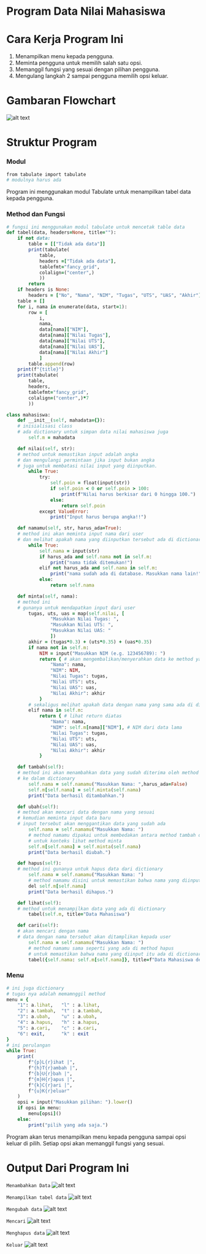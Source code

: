 # Program Data Nilai Mahasiswa


# Cara Kerja Program Ini
1. Menampilkan menu kepada pengguna.
2. Meminta pengguna untuk memilih salah satu opsi.
3. Memanggil fungsi yang sesuai dengan pilihan pengguna.
4. Mengulang langkah 2 sampai pengguna memilih opsi keluar.

# Gambaran Flowchart
![alt text](gambar/flowchrt.png)

# Struktur Program

### Modul
```ruby
from tabulate import tabulate 
# modulnya harus ada
```
Program ini menggunakan modul Tabulate untuk menampilkan tabel data kepada pengguna.

### Method dan Fungsi
```ruby
# fungsi ini menggunakan modul tabulate untuk mencetak table data
def tabel(data, headers=None, title=""):
    if not data: 
        table = [["Tidak ada data"]]
        print(tabulate(
            table, 
            headers =["Tidak ada data"], 
            tablefmt="fancy_grid", 
            colalign=("center",)
            ))
        return
    if headers is None:
        headers = ["No", "Nama", "NIM", "Tugas", "UTS", "UAS", "Akhir"]
    table = []
    for i, nama in enumerate(data, start=1):
        row = [
            i, 
            nama, 
            data[nama]["NIM"], 
            data[nama]["Nilai Tugas"], 
            data[nama]["Nilai UTS"], 
            data[nama]["Nilai UAS"], 
            data[nama]["Nilai Akhir"]
            ]
        table.append(row)
    print(f"{title}")
    print(tabulate(
        table, 
        headers, 
        tablefmt="fancy_grid", 
        colalign=("center",)*7
        ))
```
```ruby
class mahasiswa:
    def __init__(self, mahadata={}):
    # inisialisasi class
    # ada dictionary untuk simpan data nilai mahasiswa juga
        self.m = mahadata
```
```ruby
    def nilai(self, str):
    # method untuk memastikan input adalah angka
    # dan mengulangi permintaan jika input bukan angka
    # juga untuk membatasi nilai input yang diinputkan.
        while True:
            try:
                self.poin = float(input(str))
                if self.poin < 0 or self.poin > 100:
                    print(f"Nilai harus berkisar dari 0 hingga 100.")
                else:
                    return self.poin
            except ValueError:
                print("Input harus berupa angka!!")    
```
```ruby               
    def namamu(self, str, harus_ada=True):
    # method ini akan meminta input nama dari user
    # dan melihat apakah nama yang diinputkan tersebut ada di dictionary atau tidak
        while True:
            self.nama = input(str)
            if harus_ada and self.nama not in self.m:
                print("nama tidak ditemukan!")
            elif not harus_ada and self.nama in self.m:
                print("nama sudah ada di database. Masukkan nama lain!")
            else:
                return self.nama  
```
```ruby         
    def minta(self, nama):
    # method ini
    # gunanya untuk mendapatkan input dari user
        tugas, uts, uas = map(self.nilai, [
                "Masukkan Nilai Tugas: ", 
                "Masukkan Nilai UTS: ", 
                "Masukkan Nilai UAS: "
                ])
        akhir = (tugas*0.3) + (uts*0.35) + (uas*0.35)
        if nama not in self.m:
            NIM = input("Masukkan NIM (e.g. 123456789): ")
            return { # akan mengembalikan/menyerahkan data ke method yang memanggil
                "Nama": nama,
                "NIM": NIM,
                "Nilai Tugas": tugas,
                "Nilai UTS": uts,
                "Nilai UAS": uas,
                "Nilai Akhir": akhir
            }
        # sekaligus melihat apakah data dengan nama yang sama ada di dictionary
        elif nama in self.m:
            return { # lihat return diatas
                "Nama": nama,
                "NIM": self.m[nama]["NIM"], # NIM dari data lama
                "Nilai Tugas": tugas,
                "Nilai UTS": uts,
                "Nilai UAS": uas,
                "Nilai Akhir": akhir
            }
```
```ruby  
    def tambah(self):
    # method ini akan menambahkan data yang sudah diterima oleh method minta
    # ke dalam dictionary
        self.nama = self.namamu("Masukkan Nama: ",harus_ada=False)
        self.m[self.nama] = self.minta(self.nama)
        print("Data berhasil ditambahkan.")
```  
```ruby
    def ubah(self):
    # method akan mencari data dengan nama yang sesuai
    # kemudian meminta input data baru
    # input tersebut akan menggantikan data yang sudah ada
        self.nama = self.namamu("Masukkan Nama: ")
        # method namamu dipakai untuk membedakan antara method tambah dan ubah
        # untuk konteks lihat method minta
        self.m[self.nama] = self.minta(self.nama) 
        print("Data berhasil diubah.")
```
```ruby    
    def hapus(self):
    # method ini gunanya untuk hapus data dari dictionary
        self.nama = self.namamu("Masukkan Nama: ")
        # method namamu disini untuk memastikan bahwa nama yang diinput itu ada di dictionary
        del self.m[self.nama]
        print("Data berhasil dihapus.")
```
```ruby  
    def lihat(self):
    # method untuk menampilkan data yang ada di dictionary
        tabel(self.m, title="Data Mahasiswa") 
```
```ruby
    def cari(self):
    # akan mencari dengan nama
    # data dengan nama tersebut akan ditamplikan kepada user
        self.nama = self.namamu("Masukkan Nama: ")
        # method namamu sama seperti yang ada di method hapus
        # untuk memastikan bahwa nama yang diinput itu ada di dictionary
        tabel({self.nama: self.m[self.nama]}, title=f"Data Mahasiswa dengan Nama {self.nama}")
```


### Menu
```ruby
# ini juga dictionary
# tugas nya adalah memamnggil method 
menu = {
    "1": a.lihat,   "l" : a.lihat,
    "2": a.tambah,  "t" : a.tambah,
    "3": a.ubah,    "u" : a.ubah,
    "4": a.hapus,   "h" : a.hapus,
    "5": a.cari,    "c" : a.cari,
    "6": exit,      "k" : exit
}
# ini perulangan 
while True:
    print(
        f"{p}L{r}ihat |", 
        f"{h}T{r}ambah |", 
        f"{b}U{r}bah |", 
        f"{m}H{r}apus |", 
        f"{k}C{r}ari |", 
        f"{u}K{r}eluar"
    )
    opsi = input("Masukkan pilihan: ").lower()
    if opsi in menu:
        menu[opsi]()
    else:
        print("pilih yang ada saja.")
```
Program akan terus menampilkan menu kepada pengguna sampai opsi keluar di pilih. Setiap opsi akan memanggil fungsi yang sesuai.


# Output Dari Program Ini
```Menambahkan Data```
![alt text](gambar/tambah.png)


```Menampilkan tabel data```
![alt text](gambar/tampilk.png)


```Mengubah data```
![alt text](gambar/ubah.png)


```Mencari```
![alt text](gambar/cari.png)
 

```Menghapus data```
![alt text](gambar/hapus.png)


```Keluar```
![alt text](gambar/keluar.png)
